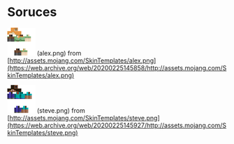 # Soruces
![alex.png](./alex.png) (alex.png) from [http://assets.mojang.com/SkinTemplates/alex.png](https://web.archive.org/web/20200225145858/http://assets.mojang.com/SkinTemplates/alex.png)

![steve.png](./steve.png) (steve.png) from [http://assets.mojang.com/SkinTemplates/steve.png](https://web.archive.org/web/20200225145927/http://assets.mojang.com/SkinTemplates/steve.png)
